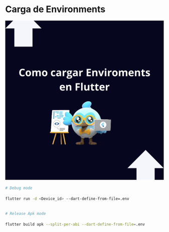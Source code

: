 # Carga de Environments

![Como cargar Environments](./assets/Como%20cargar%20Enviroments%20en%20Flutter.png)

```bash
# Debug mode

flutter run -d <Device_id> --dart-define-from-file=.env

```

```bash

# Release Apk mode

flutter build apk --split-per-abi --dart-define-from-file=.env

```
